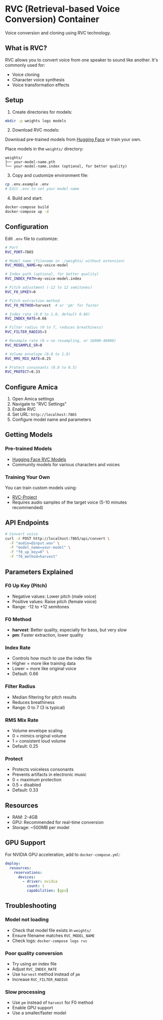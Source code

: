 # RVC (Retrieval-based Voice Conversion) Container

Voice conversion and cloning using RVC technology.

## What is RVC?

RVC allows you to convert voice from one speaker to sound like another. It's commonly used for:
- Voice cloning
- Character voice synthesis
- Voice transformation effects

## Setup

1. Create directories for models:

```bash
mkdir -p weights logs models
```

2. Download RVC models:

Download pre-trained models from [Hugging Face](https://huggingface.co/models?search=rvc) or train your own.

Place models in the `weights/` directory:
```
weights/
├── your-model-name.pth
└── your-model-name.index (optional, for better quality)
```

3. Copy and customize environment file:

```bash
cp .env.example .env
# Edit .env to set your model name
```

4. Build and start:

```bash
docker-compose build
docker-compose up -d
```

## Configuration

Edit `.env` file to customize:

```bash
# Port
RVC_PORT=7865

# Model name (filename in ./weights/ without extension)
RVC_MODEL_NAME=my-voice-model

# Index path (optional, for better quality)
RVC_INDEX_PATH=my-voice-model.index

# Pitch adjustment (-12 to 12 semitones)
RVC_F0_UPKEY=0

# Pitch extraction method
RVC_F0_METHOD=harvest  # or 'pm' for faster

# Index rate (0.0 to 1.0, default 0.66)
RVC_INDEX_RATE=0.66

# Filter radius (0 to 7, reduces breathiness)
RVC_FILTER_RADIUS=3

# Resample rate (0 = no resampling, or 16000-48000)
RVC_RESAMPLE_SR=0

# Volume envelope (0.0 to 1.0)
RVC_RMS_MIX_RATE=0.25

# Protect consonants (0.0 to 0.5)
RVC_PROTECT=0.33
```

## Configure Amica

1. Open Amica settings
2. Navigate to "RVC Settings"
3. Enable RVC
4. Set URL: `http://localhost:7865`
5. Configure model name and parameters

## Getting Models

### Pre-trained Models
- [Hugging Face RVC Models](https://huggingface.co/models?search=rvc)
- Community models for various characters and voices

### Training Your Own
You can train custom models using:
- [RVC-Project](https://github.com/RVC-Project/Retrieval-based-Voice-Conversion-WebUI)
- Requires audio samples of the target voice (5-10 minutes recommended)

## API Endpoints

```bash
# Convert voice
curl -X POST http://localhost:7865/api/convert \
  -F "audio=@input.wav" \
  -F "model_name=your-model" \
  -F "f0_up_key=0" \
  -F "f0_method=harvest"
```

## Parameters Explained

### F0 Up Key (Pitch)
- Negative values: Lower pitch (male voice)
- Positive values: Raise pitch (female voice)
- Range: -12 to +12 semitones

### F0 Method
- **harvest**: Better quality, especially for bass, but very slow
- **pm**: Faster extraction, lower quality

### Index Rate
- Controls how much to use the index file
- Higher = more like training data
- Lower = more like original voice
- Default: 0.66

### Filter Radius
- Median filtering for pitch results
- Reduces breathiness
- Range: 0 to 7 (3 is typical)

### RMS Mix Rate
- Volume envelope scaling
- 0 = mimics original volume
- 1 = consistent loud volume
- Default: 0.25

### Protect
- Protects voiceless consonants
- Prevents artifacts in electronic music
- 0 = maximum protection
- 0.5 = disabled
- Default: 0.33

## Resources

- RAM: 2-4GB
- GPU: Recommended for real-time conversion
- Storage: ~500MB per model

## GPU Support

For NVIDIA GPU acceleration, add to `docker-compose.yml`:

```yaml
deploy:
  resources:
    reservations:
      devices:
        - driver: nvidia
          count: 1
          capabilities: [gpu]
```

## Troubleshooting

### Model not loading
- Check that model file exists in `weights/`
- Ensure filename matches `RVC_MODEL_NAME`
- Check logs: `docker-compose logs rvc`

### Poor quality conversion
- Try using an index file
- Adjust `RVC_INDEX_RATE`
- Use `harvest` method instead of `pm`
- Increase `RVC_FILTER_RADIUS`

### Slow processing
- Use `pm` instead of `harvest` for F0 method
- Enable GPU support
- Use a smaller/faster model
